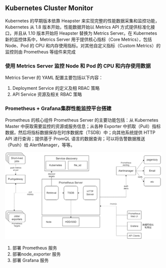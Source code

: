 ## Kubernetes Cluster Monitor
Kubernetes 的早期版本依靠 Heapster 来实现完整的性能数据采集和监控功能，Kubernetes 从 1.8 版本开始，性能数据开始以 Metrics API 方式提供标准化接口，并且从 1.10 版本开始将 Heapster 替换为 Metrics Server。在 Kubernetes 新的监控体系中，Metrics Server 用于提供核心指标（Core Metrics），包括 Node、Pod 的 CPU 和内存使用指标。对其他自定义指标（Custom Metrics）的监控则由 Prometheus 等组件来完成



### 使用 Metrics Server 监控 Node 和 Pod 的 CPU 和内存使用数据
Metrics Server 的 YAML 配置主要包括以下内容：
1. Deployment Service 的定义及相 RBAC 策略
1. API Service 资源及相关 RBAC 策略



### Prometheus + Grafana集群性能监控平台搭建
Prometheus 的核心组件 Prometheus Server 的主要功能包括：从 Kubernetes Master 中获取需要监控的资源或服务信息；从各种 Exporter 中抓取（Pull）指标数据，然后将指标数据保存在时序数据库（TSDB）中；向其他系统提供 HTTP API 进行查询；提供基于 PromQL 语言的数据查询；可以将告警数据推送（Push）给 AlertManager，等等。

![prometheus structure](./prometheus.png)

1. 部署 Prometheus 服务
1. 部署node_exporter 服务
1. 部署 Grafana 服务
